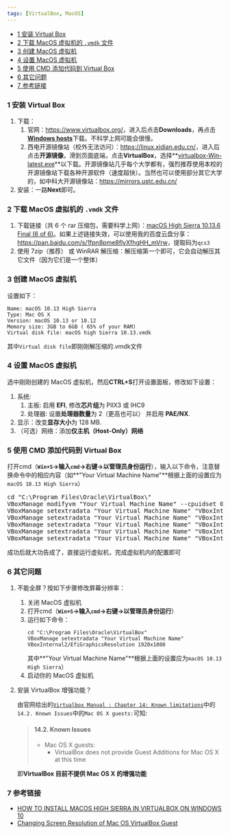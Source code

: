```yaml
---
tags: [VirtualBox, MacOS]
---
```



<p id="markdown-toc"></p>
<!-- vim-markdown-toc GFM -->

* [1 安装 Virtual Box](#1-安装-virtual-box)
* [2 下载 MacOS 虚拟机的 `.vmdk` 文件](#2-下载-macos-虚拟机的-vmdk-文件)
* [3 创建 MacOS 虚拟机](#3-创建-macos-虚拟机)
* [4 设置 MacOS 虚拟机](#4-设置-macos-虚拟机)
* [5 使用 CMD 添加代码到 Virtual Box](#5-使用-cmd-添加代码到-virtual-box)
* [6 其它问题](#6-其它问题)
* [7 参考链接](#7-参考链接)

<!-- vim-markdown-toc -->

### 1 安装 Virtual Box
1. 下载：
   1. 官网：<https://www.virtualbox.org/>，进入后点击**Downloads**，再点击[**Windows hosts**](https://download.virtualbox.org/virtualbox/5.2.20/VirtualBox-5.2.20-125813-Win.exe)下载。不科学上网可能会很慢。
   2. 西电开源镜像站（校外无法访问）：<https://linux.xidian.edu.cn/>，进入后点击**开源镜像**，滑到页面底端，点击**VirtualBox**，选择**[virtualbox-Win-latest.exe](https://linux.xidian.edu.cn/mirrors/virtualbox/virtualbox-Win-latest.exe)**以下载。开源镜像站几乎每个大学都有，强烈推荐使用本校的开源镜像站下载各种开源软件（速度超快）。当然也可以使用部分其它大学的，如中科大开源镜像站：<https://mirrors.ustc.edu.cn/>
2. 安装：一路**Next**即可。

### 2 下载 MacOS 虚拟机的 `.vmdk` 文件
1. 下载链接（共 6 个 rar 压缩包，需要科学上网）：[macOS High Sierra 10.13.6 Final (6 of 6)](https://drive.google.com/drive/folders/1G8tLAdllZq-lxp91DJ2K1VVz-2yY1z2S)。如果上述链接失效，可以使用我的百度云盘分享：<https://pan.baidu.com/s/1fpn8pme8flyXfhgHH_mVrw>，提取码为`qcs3`
2. 使用 7zip（推荐） 或 WinRAR 解压缩：解压缩第一个即可，它会自动解压其它文件（因为它们是一个整体）

### 3 创建 MacOS 虚拟机
设置如下：
```
Name: macOS 10.13 High Sierra
Type: Mac OS X
Version: macOS 10.13 or 10.12
Memory size: 3GB to 6GB ( 65% of your RAM)
Virtual disk file: macOS high Sierra 10.13.vmdk
```
其中`Virtual disk file`即刚刚解压缩的.vmdk文件

### 4 设置 MacOS 虚拟机
选中刚刚创建的 MacOS 虚拟机，然后**CTRL+S**打开设置面板，修改如下设置：
1. 系统:
   1. 主板:  启用 **EFI**, 修改**芯片组**为 PIIX3 或 IHC9
   2. 处理器:  设置**处理器数量**为 2（更高也可以） 并启用 **PAE/NX**. 
2. 显示：改变**显存大小**为 128 MB.
3. （可选）网络：添加**仅主机（Host-Only）网络**

### 5 使用 CMD 添加代码到 Virtual Box
打开cmd（**`Win+S`->输入`cmd`->右键->以管理员身份运行**），输入以下命令，注意替换命令中的相应内容（如**"Your Virtual Machine Name"**根据上面的设置应为`macOS 10.13 High Sierra`）
<pre>
cd "C:\Program Files\Oracle\VirtualBox\"
VBoxManage modifyvm "Your Virtual Machine Name" --cpuidset 00000001 000106e5 00100800 0098e3fd bfebfbff
VBoxManage setextradata "Your Virtual Machine Name" "VBoxInternal/Devices/efi/0/Config/DmiSystemProduct" "iMac11,3"
VBoxManage setextradata "Your Virtual Machine Name" "VBoxInternal/Devices/efi/0/Config/DmiSystemVersion" "1.0"
VBoxManage setextradata "Your Virtual Machine Name" "VBoxInternal/Devices/efi/0/Config/DmiBoardProduct" "Iloveapple"
VBoxManage setextradata "Your Virtual Machine Name" "VBoxInternal/Devices/smc/0/Config/DeviceKey" "ourhardworkbythesewordsguardedpleasedontsteal(c)AppleComputerInc"
VBoxManage setextradata "Your Virtual Machine Name" "VBoxInternal/Devices/smc/0/Config/GetKeyFromRealSMC" 1
</pre>

成功后就大功告成了，直接运行虚拟机，完成虚拟机内的配置即可

### 6 其它问题
1. 不能全屏？按如下步骤修改屏幕分辨率：
   1. 关闭 MacOS 虚拟机
   2. 打开cmd（**`Win+S`->输入`cmd`->右键->以管理员身份运行**）
   3. 运行如下命令：
      ```
      cd "C:\Program Files\Oracle\VirtualBox"
      VBoxManage setextradata "Your Virtual Machine Name" VBoxInternal2/EfiGraphicsResolution 1920x1080
      ```
      其中**"Your Virtual Machine Name"**根据上面的设置应为`macOS 10.13 High Sierra`）
   4. 启动你的 MacOS 虚拟机

2. 安装 VirtualBox 增强功能？
   
   由官网给出的[`Virtualbox Manual : Chapter 14: Known limitations`](https://www.virtualbox.org/manual/ch14.html)中的`14.2. Known Issues`中的`Mac OS X guests:`可知:

   > #### 14.2. Known Issues
   > * Mac OS X guests:
   >   * VirtualBox does not provide Guest Additions for Mac OS X at this time

   即**VirtualBox 目前不提供 Mac OS X 的增强功能**

### 7 参考链接
* [HOW TO INSTALL MACOS HIGH SIERRA IN VIRTUALBOX ON WINDOWS 10](https://saintlad.com/install-macos-high-sierra-in-virtualbox-on-windows-10/)
* [Changing Screen Resolution of Mac OS VirtualBox Guest](https://scribles.net/changing-screen-resolution-of-mac-os-virtualbox-guest/)
